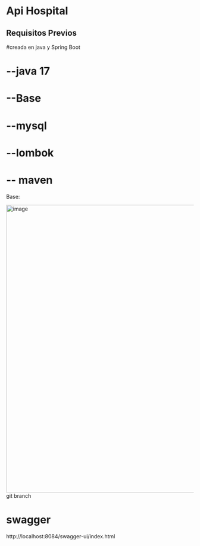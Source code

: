 # Api Hospital

## Requisitos Previos


#creada en java y Spring Boot
# --java 17
# --Base 
# --mysql
# --lombok
# -- maven



Base:

<img width="774" alt="image" src="https://github.com/cesarAppconsultas/api-hospital/assets/126427346/91b90b23-2b4c-4f60-81ee-6b84df2f52ef">
git branch 


# swagger
http://localhost:8084/swagger-ui/index.html